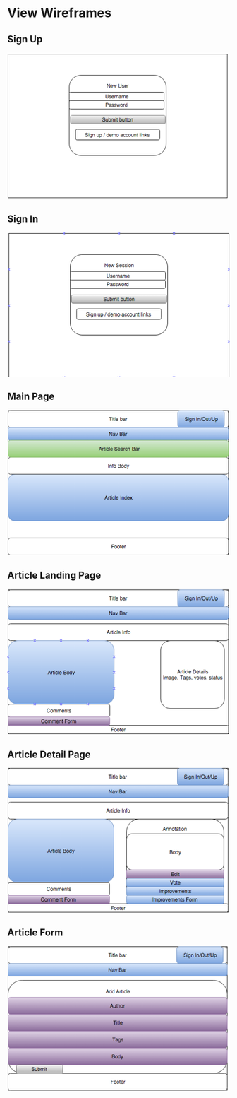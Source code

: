 # View Wireframes

## Sign Up
![sign-up]

## Sign In
![sign-in]

## Main Page
![main-page]

## Article Landing Page
![article-landing]
## Article Detail Page
![article-detail]

## Article Form
![article-form]

[sign-up]: ./wireframes/new_user.png
[sign-in]: ./wireframes/new_session.png
[main-page]: ./wireframes/root.png
[article-landing]: ./wireframes/article-landing.png
[article-detail]: ./wireframes/article-detail.png
[article-form]: ./wireframes/article_form.png
